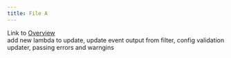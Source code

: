 ```yaml
---
title: File A
---
```

Link to [Overview](../overview)  
add new lambda to update, update event output from filter, config validation updater, passing errors and warngins
